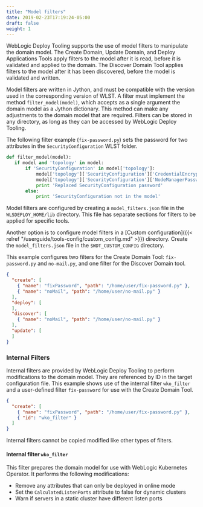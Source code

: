 ```yaml
---
title: "Model filters"
date: 2019-02-23T17:19:24-05:00
draft: false
weight: 1
---
```



WebLogic Deploy Tooling supports the use of model filters to manipulate the domain model. The Create Domain, Update Domain, and Deploy Applications Tools apply filters to the model after it is read, before it is validated and applied to the domain. The Discover Domain Tool applies filters to the model after it has been discovered, before the model is validated and written.

Model filters are written in Jython, and must be compatible with the version used in the corresponding version of WLST. A filter must implement the method `filter_model(model)`, which accepts as a single argument the domain model as a Jython dictionary. This method can make any adjustments to the domain model that are required. Filters can be stored in any directory, as long as they can be accessed by WebLogic Deploy Tooling.

The following filter example (`fix-password.py`) sets the password for two attributes in the `SecurityConfiguration` WLST folder.

```python
def filter_model(model):
   if model and 'topology' in model:
       if 'SecurityConfiguration' in model['topology']:
           model['topology']['SecurityConfiguration']['CredentialEncrypted'] = 'welcome1'
           model['topology']['SecurityConfiguration']['NodeManagerPasswordEncrypted'] = 'welcome1'
           print 'Replaced SecurityConfiguration password'
       else:
           print 'SecurityConfiguration not in the model'
```

Model filters are configured by creating a `model_filters.json` file in the `WLSDEPLOY_HOME/lib` directory. This file has separate sections for filters to be applied for specific tools.

Another option is to configure model filters in a [Custom configuration]({{< relref "/userguide/tools-config/custom_config.md" >}}) directory. Create the `model_filters.json` file in the `$WDT_CUSTOM_CONFIG` directory.

This example configures two filters for the Create Domain Tool: `fix-password.py` and `no-mail.py`, and one filter for the Discover Domain tool.

```json
{
  "create": [
    { "name": "fixPassword", "path": "/home/user/fix-password.py" },
    { "name": "noMail", "path": "/home/user/no-mail.py" }
  ],
  "deploy": [
  ],
  "discover": [
    { "name": "noMail", "path": "/home/user/no-mail.py" }
  ],
  "update": [
  ]
}
```
### Internal Filters

Internal filters are provided by WebLogic Deploy Tooling to perform modifications to the domain model. They are referenced by ID in the target configuration file. This example shows use of the internal filter `wko_filter` and a user-defined filter `fix-password` for use with the Create Domain Tool.
```json
{
  "create": [
    { "name": "fixPassword", "path": "/home/user/fix-password.py" },
    { "id": "wko_filter" }
  ]
}
```
Internal filters cannot be copied modified like other types of filters.  

#### Internal filter `wko_filter`

This filter prepares the domain model for use with WebLogic Kubernetes Operator. It performs the following modifications:
- Remove any attributes that can only be deployed in online mode
- Set the `CalculatedListenPorts` attribute to false for dynamic clusters
- Warn if servers in a static cluster have different listen ports
